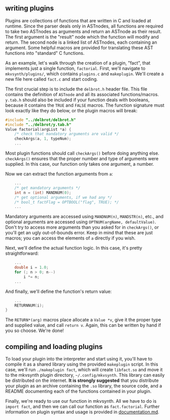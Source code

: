 ## writing plugins ##
Plugins are collections of functions that are written in C and loaded at runtime. Since the parser deals only in ASTnodes, all functions are required to take two ASTnodes as arguments and return an ASTnode as their result. The first argument is the "result" node which the function will modify and return. The second node is a linked list of ASTnodes, each containing an argument. Some helpful macros are provided for translating these AST functions into "standard" C functions.

As an example, let's walk through the creation of a plugin, "fact", that implements just a single function, `factorial`. First, we'll navigate to `mkvsynth/plugins/`, which contains `plugins.c` and `makeplugin`. We'll create a new file here called `fact.c` and start coding.

The first crucial step is to include the `delbrot.h` header file. This file contains the definition of `ASTnode` and all its associated functions/macros. `y.tab.h` should also be included if your function deals with booleans, because it contains the `TRUE` and `FALSE` macros. The function signature must look exactly like they do below, or the plugin macros will break:

```c
#include "../delbrot/delbrot.h"
#include "../delbrot/y.tab.h"
Value factorial(argList *a) {
    /* check that mandatory arguments are valid */
    checkArgs(a, 1, typeNum);
    ...
```
Most plugin functions should call `checkArgs()` before doing anything else. `checkArgs()` ensures that the proper number and type of arguments were supplied. In this case, our function only takes one argument, a number.

Now we can extract the function arguments from `a`:

```c
    ...
    /* get mandatory arguments */
    int n = (int) MANDNUM(0);
    /* get optional arguments, if we had any */
    /* bool_t factFlag = OPTBOOL("flag", TRUE); */
    ...
```

Mandatory arguments are accessed using `MANDNUM(n)`, `MANDSTR(n)`, etc., and optional arguments are accessed using `OPTNUM(argName, defaultValue)`. Don't try to access more arguments than you asked for in `checkArgs()`, or you'll get an ugly out-of-bounds error. Keep in mind that these are just macros; you can access the elements of `a` directly if you wish.
 
Next, we'll define the actual function logic. In this case, it's pretty straightforward:

```c
    ...
    double i = 1.0;
    for (; n > 0; n--)
        i *= n;
    ...
```

And finally, we'll define the function's return value:

```c
    ...
    RETURNNUM(i);
}
```

The `RETURN*(arg)` macros place allocate a `Value *v`, give it the proper type and supplied value, and call `return v`. Again, this can be written by hand if you so choose. We're done!

## compiling and loading plugins ##

To load your plugin into the interpreter and start using it, you'll have to compile it as a shared library using the provided `makeplugin` script. In this case, we'll run `./makeplugin fact`, which will create `libfact.so` and move it to the mkvsynth plugin directory, `~/.config/mkvsynth`. This library can easily be distributed on the internet. **It is strongly suggested** that you distribute your plugin as an archive containing the `.so` library, the source code, and a README documenting each of the functions contained in your plugin.

Finally, we're ready to use our function in mkvsynth. All we have to do is `import fact`, and then we can call our function as `fact.factorial`. Further information on plugin syntax and usage is provided in [documentation.md](documentation.md).
